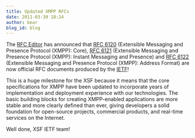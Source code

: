 ```yaml
---
title: Updated XMPP RFCs
date: 2011-03-30 18:24
author: bear
blog_id: blog
---
```


The [RFC Editor](http://www.rfc-editor.org/) has announced that [RFC 6120](http://www.rfc-editor.org/rfc/rfc6120.txt) (Extensible Messaging and Presence Protocol (XMPP): Core), [RFC 6121](http://www.rfc-editor.org/rfc/rfc6121.txt) (Extensible Messaging and Presence Protocol (XMPP): Instant Messaging and Presence) and [RFC 6122](http://www.rfc-editor.org/rfc/rfc6122.txt) (Extensible Messaging and Presence Protocol (XMPP): Address Format) are now official RFC documents produced by the [IETF](https://www.ietf.org)!

This is a huge milestone for the XSF because it means that the core specifications for XMPP have been updated to incorporate years of implementation and deployment experience with our technologies. The basic building blocks for creating XMPP-enabled applications are more stable and more clearly defined than ever, giving developers a solid foundation for open-source projects, commercial products, and real-time services on the Internet.

Well done, XSF IETF team!
